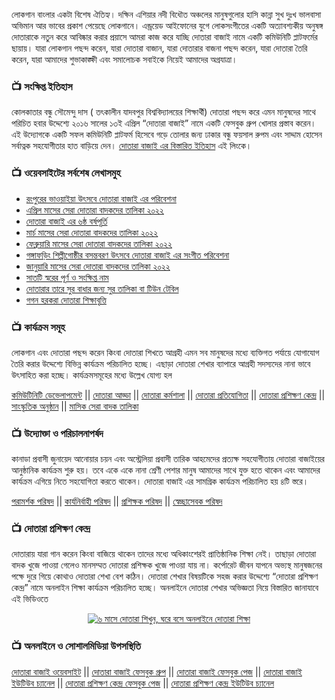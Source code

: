 লোকগান বাংলার একটা বিশেষ ঐতিহ্য। দক্ষিন এশিয়ার নদী বিধৌত অঞ্চলের মানুষগুলোর হাসি কান্না সুখ দুঃখ ভালবাসা অভিমান আর ভাবের প্রকাশ পেয়েছে লোকগানে। এন্ড্রয়েড আইফোনের যুগে লোকসংগীতের একটি অত্যাবশ্যকীয় অনুষঙ্গ দোতারাকে নতুন করে আবিষ্কার করার প্রয়াসে আমরা কাজ করে যাচ্ছি দোতারা বাজাই নামে একটি কমিউনিটি প্লাটফর্মের ছায়ায়। যারা লোকগান পছন্দ করেন, যারা দোতারা বাজান, যারা দোতারার বাজনা পছন্দ করেন, যারা দোতারা তৈরি করেন, যারা আমাদের শুভাকাঙ্ক্ষী এবং সমালোচক সবাইকে নিয়েই আমাদের অগ্রযাত্রা। 

### 📺 সংক্ষিপ্ত ইতিহাস
কোলকাতার বন্ধু সৌমেন্দু দাস ( তৎকালীন যাদবপুর বিশ্ববিদ্যালয়ের শিক্ষার্থী) দোতারা পছন্দ করে এমন মানুষদের সাথে পরিচিত হবার উদ্দেশ্যে ২০১৬ সালের ১৩ই এপ্রিল “দোতারা বাজাই” নামে একটি ফেসবুক গ্রুপ খোলার প্রস্তাব করেন। এই উদ্যোগকে একটি সফল কমিউনিটি প্লাটফর্ম হিসেবে গড়ে তোলার জন্য ঢাকার বন্ধু ফয়সাল রুপম এবং সাদ্দাম হোসেন সর্বাত্নক সহযোগীতার হাত বাড়িয়ে দেন। [দোতারা বাজাই এর বিস্তারিত ইতিহাস](https://dotarabajai.com/history) এই লিংকে। 

### 📺 ওয়েবসাইটের সর্বশেষ লেখাসমুহ
<!-- BLOGPOSTS:START -->
- [রংপুরের ভাওয়াইয়া উৎসবে দোতারা বাজাই এর পরিবেশনা](https://dotarabajai.com/program/%e0%a6%b0%e0%a6%82%e0%a6%aa%e0%a7%81%e0%a6%b0%e0%a7%87%e0%a6%b0-%e0%a6%ad%e0%a6%be%e0%a6%93%e0%a7%9f%e0%a6%be%e0%a6%87%e0%a7%9f%e0%a6%be-%e0%a6%89%e0%a7%8e%e0%a6%b8%e0%a6%ac%e0%a7%87-%e0%a6%a6/)
- [এপ্রিল মাসের সেরা দোতারা বাদকদের তালিকা ২০২২](https://dotarabajai.com/best-dotara-player/best-dotara-player-of-april-2022/)
- [দোতারা বাজাই এর ৬ষ্ঠ বর্ষপূর্তি](https://dotarabajai.com/anniversary-celebration/dotara-bajai-6th-year-celebration/)
- [মার্চ মাসের সেরা দোতারা বাদকদের তালিকা ২০২২](https://dotarabajai.com/best-dotara-player/best-dotara-player-of-march-2022/)
- [ফেব্রুয়ারি মাসের সেরা দোতারা বাদকদের তালিকা ২০২২](https://dotarabajai.com/best-dotara-player/best-dotara-player-of-february-2022/)
- [গঙ্গাফড়িং শিল্পীগোষ্ঠীর বসন্তবরণ উৎসবে দোতারা বাজাই এর সংগীত পরিবেশনা](https://dotarabajai.com/program/dotara-bajai-at-tangail-basanta-festival/)
- [জানুয়ারি মাসের সেরা দোতারা বাদকদের তালিকা ২০২২](https://dotarabajai.com/best-dotara-player/best-dotara-player-of-january-2022/)
- [সাতটি স্বরের পূর্ণ ও সংক্ষিপ্ত নাম](https://dotarabajai.com/dotara-learing/%e0%a6%b8%e0%a6%be%e0%a6%a4%e0%a6%9f%e0%a6%bf-%e0%a6%b8%e0%a7%8d%e0%a6%ac%e0%a6%b0%e0%a7%87%e0%a6%b0-%e0%a6%aa%e0%a7%82%e0%a6%b0%e0%a7%8d%e0%a6%a3-%e0%a6%93-%e0%a6%b8%e0%a6%82%e0%a6%95%e0%a7%8d/)
- [দোতারার তারে সুর বাধার জন্য সুর তালিকা বা টিউন টেবিল](https://dotarabajai.com/dotara-learing/%e0%a6%a6%e0%a7%8b%e0%a6%a4%e0%a6%be%e0%a6%b0%e0%a6%be%e0%a6%b0-%e0%a6%a4%e0%a6%be%e0%a6%b0%e0%a7%87-%e0%a6%b8%e0%a7%81%e0%a6%b0-%e0%a6%ac%e0%a6%be%e0%a6%a7%e0%a6%be%e0%a6%b0-%e0%a6%9c%e0%a6%a8/)
- [গগন হরকরা দোতারা শিক্ষাবৃত্তি](https://dotarabajai.com/dotara-training/gagan-harkara-dotara-scholarship/)
<!-- BLOGPOSTS:END -->

### 📺 কার্যক্রম সমূহ
লোকগান এবং দোতারা পছন্দ করেন কিংবা দোতারা শিখতে আগ্রহী এমন সব মানুষদের মধ্যে ব্যক্তিগত পর্যায়ে যোগাযোগ তৈরি করার উদ্দেশ্যে বিভিন্ন কার্যক্রম পরিচালিত হচ্ছে। এছাড়া দোতারা শেখার ব্যাপারে আগ্রহী সদস্যদের নানা ভাবে উৎসাহিত করা হচ্ছে। কার্যক্রমসমূহের মধ্যে উল্লেখ যোগ্য হল <p>
[কমিউটিনিটি ডেভেলাপমেন্ট](https://www.facebook.com/groups/dotaraa) || [দোতারা আড্ডা](https://dotarabajai.com/category/dotara-adda) ||  [দোতারা কর্মশালা](https://dotarabajai.com/category/dotara-workshop) || [দোতারা প্রতিযোগিতা](https://dotarabajai.com/category/dotara-contest) || [দোতারা প্রশিক্ষণ কেন্দ্র](https://www.facebook.com/dtc.hq) || [সাংস্কৃতিক অনুষ্ঠান](https://dotarabajai.com/category/program) || [মাসিক সেরা বাদক তালিকা](https://dotarabajai.com/category/best-dotara-player) </p>

### 📺 উদ্যোক্তা ও পরিচালনাপর্ষদ
কানাডা প্রবাসী জুনায়েদ আনোয়ার চয়ন এবং অস্ট্রেলিয়া প্রবাসী তারিক আহমেদের প্রত্যক্ষ সহযোগীতায় দোতারা বাজাইয়ের আনুষ্ঠানিক কার্যক্রম শুরু হয়। তবে একে একে নানা শ্রেণী পেশার মানুষ আমাদের সাথে যুক্ত হতে থাকেন এবং আমাদের কার্যক্রম এগিয়ে নিতে সহযোগিতা করতে থাকেন। দোতারা বাজাই এর সামগ্রিক কার্যক্রম পরিচালিত হয় ৪টি স্তরে। <p>
[পরামর্শক পরিষদ](https://dotarabajai.com/advisory-council) || [কার্যনির্বাহী পরিষদ](https://dotarabajai.com/executive-council) || [প্রশিক্ষক পরিষদ](https://dotarabajai.com/instructor-council) || [স্বেচ্ছাসেবক পরিষদ](https://dotarabajai.com/volunteer-council) </p>

### 📺 দোতারা প্রশিক্ষণ কেন্দ্র
দোতারায় যারা গান করেন কিংবা বাজিয়ে থাকেন তাদের মধ্যে অধিকাংশেরই প্রাতিষ্ঠানিক শিক্ষা নেই। তাছাড়া দোতারা বাদক খুজে পাওয়া গেলেও মানসম্মত দোতারা প্রশিক্ষক খুজে পাওয়া যায় না। কর্পোরেট জীবন যাপনে অভ্যস্থ মানুষজনের পক্ষে দুরে গিয়ে কোথাও দোতারা শেখা বেশ কঠিন। দোতারা শেখার বিষয়টিকে সহজ করার উদ্দেশ্যে “দোতারা প্রশিক্ষণ কেন্দ্র” নামে অনলাইন শিক্ষা কার্যক্রম পরিচালিত হচ্ছে। অনলাইনে দোতারা শেখার অভিজ্ঞতা নিয়ে বিস্তারিত জানাযাবে এই ভিডিওতে <p align="center"> [![৬ মাসে দোতারা শিখুন, ঘরে বসে অনলাইনে দোতারা শিক্ষা](https://img.youtube.com/vi/qQvQVsx-MMU/0.jpg)](https://www.youtube.com/watch?v=qQvQVsx-MMU) </p>

### 📺 অনলাইনে ও সোশালমিডিয়া উপসস্থিতি
[দোতারা বাজাই ওয়েবসাইট](https://dotarabajai.com) || [দোতারা বাজাই ফেসবুক গ্রুপ](https://www.facebook.com/groups/dotaraa) || [দোতারা বাজাই ফেসবুক পেজ](https://www.facebook.com/dotarabajai.hq) || [দোতারা বাজাই ইউটিউব চ্যানেল](https://www.youtube.com/channel/UC9__3LDiQJq6i2TdGlkDPLw) || [দোতারা প্রশিক্ষণ কেন্দ্র ফেসবুক পেজ](https://www.facebook.com/dtc.hq) || [দোতারা প্রশিক্ষণ কেন্দ্র ইউটিউব চ্যানেল](https://www.youtube.com/c/dtchq) 
<!---
dotaraa/dotaraa is a ✨ special ✨ repository because its `README.md` (this file) appears on your GitHub profile.
You can click the Preview link to take a look at your changes.
--->
